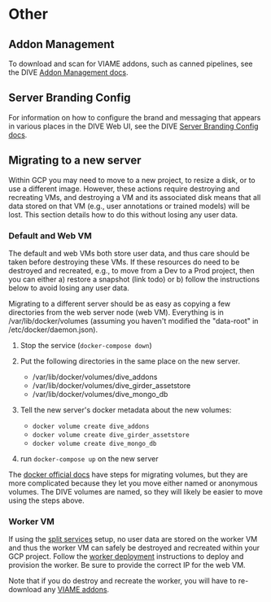 # Other

## Addon Management

To download and scan for VIAME addons, such as canned pipelines, see the DIVE [Addon Management docs](https://kitware.github.io/dive/Deployment-Docker-Compose/#addon-management).

## Server Branding Config

For information on how to configure the brand and messaging that appears in various places in the DIVE Web UI, see the DIVE [Server Branding Config docs](https://kitware.github.io/dive/Deployment-Docker-Compose/#server-branding-config).

## Migrating to a new server

Within GCP you may need to move to a new project, to resize a disk, or to use a different image. However, these actions require destroying and recreating VMs, and destroying a VM and its associated disk means that all data stored on that VM (e.g., user annotations or trained models) will be lost. This section details how to do this without losing any user data.

### Default and Web VM

The default and web VMs both store user data, and thus care should be taken before destroying these VMs. If these resources do need to be destroyed and recreated, e.g., to move from a Dev to a Prod project, then you can either a) restore a snapshot (link todo) or b) follow the instructions below to avoid losing any user data.

Migrating to a different server should be as easy as copying a few directories from the web server node (web VM).  Everything is in /var/lib/docker/volumes (assuming you haven't modified the "data-root" in /etc/docker/daemon.json).

1) Stop the service (`docker-compose down`)

2) Put the following directories in the same place on the new server.
	* /var/lib/docker/volumes/dive_addons
	* /var/lib/docker/volumes/dive_girder_assetstore
	* /var/lib/docker/volumes/dive_mongo_db

3) Tell the new server's docker metadata about the new volumes:
	* `docker volume create dive_addons`
	* `docker volume create dive_girder_assetstore`
	* `docker volume create dive_mongo_db`

4) run `docker-compose up` on the new server

The [docker official docs](https://docs.docker.com/storage/volumes/#backup-restore-or-migrate-data-volumes) have steps for migrating volumes, but they are more complicated because they let you move either named or anonymous volumes. The DIVE volumes are named, so they will likely be easier to move using the steps above.

### Worker VM

If using the [split services](deployment-split.md) setup, no user data are stored on the worker VM and thus the worker VM can safely be destroyed and recreated within your GCP project. Follow the [worker deployment](deployment-split.md/#worker-vm) instructions to deploy and provision the worker. Be sure to provide the correct IP for the web VM. 

Note that if you do destroy and recreate the worker, you will have to re-download any [VIAME addons](https://kitware.github.io/dive/Deployment-Docker-Compose/#addon-management).
